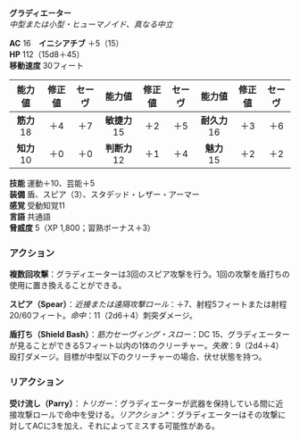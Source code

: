 **グラディエーター**  
*中型または小型・ヒューマノイド、真なる中立*

**AC** 16　**イニシアチブ** ＋5（15）  
**HP** 112（15d8＋45）  
**移動速度** 30フィート

| 能力値 | 修正値 | セーヴ | 能力値 | 修正値 | セーヴ | 能力値 | 修正値 | セーヴ |
|:---:|:---:|:---:|:---:|:---:|:---:|:---:|:---:|:---:|
| **筋力** 18 | ＋4 | ＋7 | **敏捷力** 15 | ＋2 | ＋5 | **耐久力** 16 | ＋3 | ＋6 |
| **知力** 10 | ＋0 | ＋0 | **判断力** 12 | ＋1 | ＋4 | **魅力** 15 | ＋2 | ＋2 |

**技能** 運動＋10、芸能＋5  
**装備** 盾、スピア（3）、スタデッド・レザー・アーマー  
**感覚** 受動知覚11  
**言語** 共通語  
**脅威度** 5（XP 1,800；習熟ボーナス＋3）

### アクション
**複数回攻撃**：グラディエーターは3回のスピア攻撃を行う。1回の攻撃を盾打ちの使用に置き換えることができる。

**スピア（Spear）**：*近接または遠隔攻撃ロール*：＋7、射程5フィートまたは射程20/60フィート。*命中*：11（2d6＋4）刺突ダメージ。

**盾打ち（Shield Bash）**：*筋力セーヴィング・スロー*：DC 15、グラディエーターが見ることができる5フィート以内の1体のクリーチャー。*失敗*：9（2d4＋4）殴打ダメージ。目標が中型以下のクリーチャーの場合、伏せ状態を持つ。

### リアクション
**受け流し（Parry）**：*トリガー*：グラディエーターが武器を保持している間に近接攻撃ロールで命中を受ける。*リアクション**：グラディエーターはその攻撃に対してACに3を加え、それによってミスする可能性がある。